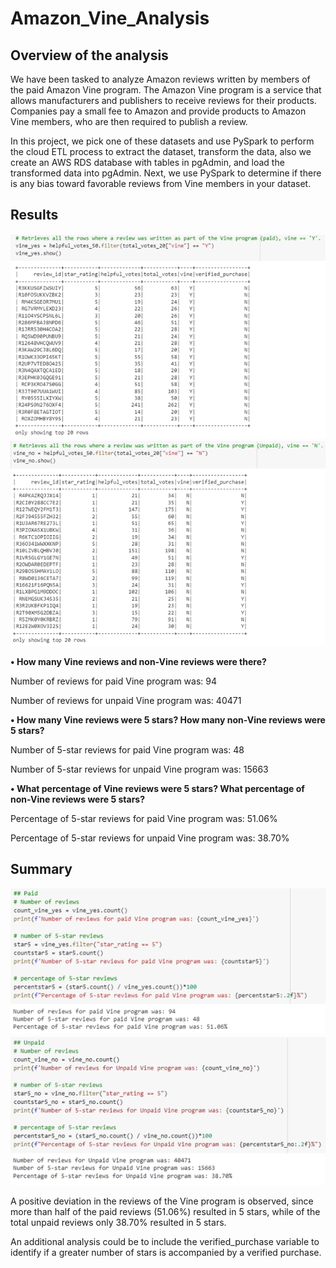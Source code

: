 # Amazon_Vine_Analysis

## Overview of the analysis
We have been tasked to analyze Amazon reviews written by members of the paid Amazon Vine program. The Amazon Vine program is a service that allows manufacturers and publishers to receive reviews for their products. Companies pay a small fee to Amazon and provide products to Amazon Vine members, who are then required to publish a review.

In this project, we pick one of these datasets and use PySpark to perform the cloud ETL process to extract the dataset, transform the data, also we create an AWS RDS database with tables in pgAdmin, and load the transformed data into pgAdmin. Next, we use PySpark to determine if there is any bias toward favorable reviews from Vine members in your dataset.

## Results

<img src="https://github.com/Jponce25/Amazon_Vine_Analysis/blob/9b425481f86f9d0b30cd24ff51ae078cfe217b90/Image/Imagen1.png" width="700">
<img src="https://github.com/Jponce25/Amazon_Vine_Analysis/blob/9b425481f86f9d0b30cd24ff51ae078cfe217b90/Image/Imagen3.png" width="700">

**• How many Vine reviews and non-Vine reviews were there?**

Number of reviews for paid Vine program was: 94

Number of reviews for unpaid Vine program was: 40471

**• How many Vine reviews were 5 stars? How many non-Vine reviews were 5 stars?**

Number of 5-star reviews for paid Vine program was: 48

Number of 5-star reviews for unpaid Vine program was: 15663

**• What percentage of Vine reviews were 5 stars? What percentage of non-Vine reviews were 5 stars?**

Percentage of 5-star reviews for paid Vine program was: 51.06%

Percentage of 5-star reviews for unpaid Vine program was: 38.70%

## Summary

<img src="https://github.com/Jponce25/Amazon_Vine_Analysis/blob/9b425481f86f9d0b30cd24ff51ae078cfe217b90/Image/Imagen2.png" width="600">
<img src="https://github.com/Jponce25/Amazon_Vine_Analysis/blob/9b425481f86f9d0b30cd24ff51ae078cfe217b90/Image/Imagen4.png" width="600">

A positive deviation in the reviews of the Vine program is observed, since more than half of the paid reviews (51.06%) resulted in 5 stars, while of the total unpaid reviews only 38.70% resulted in 5 stars.

An additional analysis could be to include the verified_purchase variable to identify if a greater number of stars is accompanied by a verified purchase.
